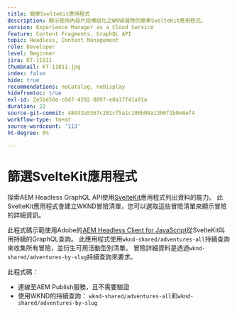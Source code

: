```yaml
---
title: 簡單SvelteKit應用程式
description: 顯示使用內容片段模組化之WKND冒險的簡單SvelteKit應用程式。
version: Experience Manager as a Cloud Service
feature: Content Fragments, GraphQL API
topic: Headless, Content Management
role: Developer
level: Beginner
jira: KT-11811
thumbnail: KT-11811.jpg
index: false
hide: true
recommendations: noCatalog, noDisplay
hidefromtoc: true
exl-id: 2e5bd50e-c0d7-4292-8097-e0a17f41a91a
duration: 22
source-git-commit: 48433a5367c281cf5a1c106b08a1306f1b0e8ef4
workflow-type: tm+mt
source-wordcount: '113'
ht-degree: 0%

---
```


# 篩選SvelteKit應用程式

探索AEM Headless GraphQL API使用[SvelteKit](https://kit.svelte.dev/)應用程式列出資料的能力。 此SvelteKit應用程式會建立WKND冒險清單，您可以選取這些冒險清單來顯示冒險的詳細資訊。

此程式碼示範使用Adobe的[AEM Headless Client for JavaScript](https://github.com/adobe/aem-headless-client-js/blob/main/api-reference.md)從SvelteKit叫用持續的GraphQL查詢。 此應用程式使用`wknd-shared/adventures-all`持續查詢來收集所有冒險，並衍生可用活動型別清單。 冒險詳細資料是透過`wknd-shared/adventures-by-slug`持續查詢來要求。

此程式碼：

+ 連線至AEM Publish服務，且不需要驗證
+ 使用WKND的持續查詢： `wknd-shared/adventures-all`和`wknd-shared/adventures-by-slug`

